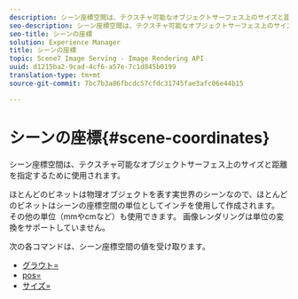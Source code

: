 ```yaml
---
description: シーン座標空間は、テクスチャ可能なオブジェクトサーフェス上のサイズと距離を指定するために使用されます。
seo-description: シーン座標空間は、テクスチャ可能なオブジェクトサーフェス上のサイズと距離を指定するために使用されます。
seo-title: シーンの座標
solution: Experience Manager
title: シーンの座標
topic: Scene7 Image Serving - Image Rendering API
uuid: d1215ba2-9cad-4cf6-a57e-7c1d845b0199
translation-type: tm+mt
source-git-commit: 7bc7b3a86fbcdc57cfdc31745fae3afc06e44b15

---
```



# シーンの座標{#scene-coordinates}

シーン座標空間は、テクスチャ可能なオブジェクトサーフェス上のサイズと距離を指定するために使用されます。

ほとんどのビネットは物理オブジェクトを表す実世界のシーンなので、ほとんどのビネットはシーンの座標空間の単位としてインチを使用して作成されます。 その他の単位（mmやcmなど）も使用できます。 画像レンダリングは単位の変換をサポートしていません。

次の各コマンドは、シーン座標空間の値を受け取ります。

* [グラウト=](../../../../../../ir-api/http-protocol/image-rendering-api-ref/c-ir-http-protocol-ref/c-ir-http-protocol-command-reference/r-ir-grout.md#reference-73651cbbbc344adba2626ef950d3672a)
* [pos=](../../../../../../ir-api/http-protocol/image-rendering-api-ref/c-ir-http-protocol-ref/c-ir-http-protocol-command-reference/r-ir-pos.md#reference-22c10904a0ce4c8bb41c2c78104221b8)
* [サイズ=](../../../../../../ir-api/http-protocol/image-rendering-api-ref/c-ir-http-protocol-ref/c-ir-http-protocol-command-reference/r-ir-http-size.md#reference-1220d6fbcde4479aba91de7adacdc988)

